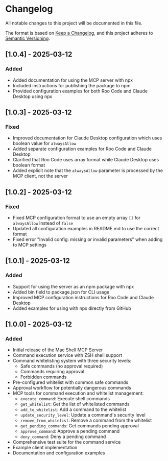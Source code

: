 # Changelog

All notable changes to this project will be documented in this file.

The format is based on [Keep a Changelog](https://keepachangelog.com/en/1.0.0/),
and this project adheres to [Semantic Versioning](https://semver.org/spec/v2.0.0.html).

## [1.0.4] - 2025-03-12

### Added

- Added documentation for using the MCP server with npx
- Included instructions for publishing the package to npm
- Provided configuration examples for both Roo Code and Claude Desktop using npx

## [1.0.3] - 2025-03-12

### Fixed

- Improved documentation for Claude Desktop configuration which uses boolean value for `alwaysAllow`
- Added separate configuration examples for Roo Code and Claude Desktop
- Clarified that Roo Code uses array format while Claude Desktop uses boolean format
- Added explicit note that the `alwaysAllow` parameter is processed by the MCP client, not the server

## [1.0.2] - 2025-03-12

### Fixed

- Fixed MCP configuration format to use an empty array `[]` for `alwaysAllow` instead of `false`
- Updated all configuration examples in README.md to use the correct format
- Fixed error "Invalid config: missing or invalid parameters" when adding to MCP settings

## [1.0.1] - 2025-03-12

### Added

- Support for using the server as an npm package with npx
- Added bin field to package.json for CLI usage
- Improved MCP configuration instructions for Roo Code and Claude Desktop
- Added examples for using with npx directly from GitHub

## [1.0.0] - 2025-03-12

### Added

- Initial release of the Mac Shell MCP Server
- Command execution service with ZSH shell support
- Command whitelisting system with three security levels:
  - Safe commands (no approval required)
  - Commands requiring approval
  - Forbidden commands
- Pre-configured whitelist with common safe commands
- Approval workflow for potentially dangerous commands
- MCP tools for command execution and whitelist management:
  - `execute_command`: Execute shell commands
  - `get_whitelist`: Get the list of whitelisted commands
  - `add_to_whitelist`: Add a command to the whitelist
  - `update_security_level`: Update a command's security level
  - `remove_from_whitelist`: Remove a command from the whitelist
  - `get_pending_commands`: Get commands pending approval
  - `approve_command`: Approve a pending command
  - `deny_command`: Deny a pending command
- Comprehensive test suite for the command service
- Example client implementation
- Documentation and configuration examples